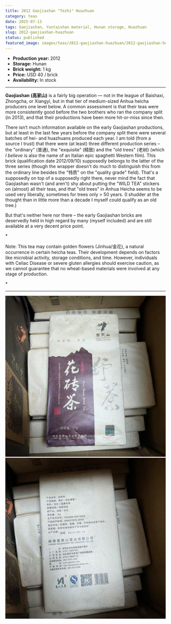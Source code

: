 ```yaml
---
title: 2012 Gaojiashan "Tezhi" Huazhuan
category: teas
date: 2025-07-13
tags: Gaojiashan, Yuntaishan material, Hunan storage, Huazhuan
slug: 2012-gaojiashan-huazhuan
status: published
featured_image: images/teas/2012-gaojiashan-huazhuan/2012-gaojiashan-huazhuan-wrapper-front.jpg
---
```


- **Production year:** 2012
- **Storage:** Hunan
- **Brick weight:** 1 kg 
- **Price:** USD 40 / brick
- **Availability:** In stock


---

**Gaojiashan (高家山)** is a fairly big operation — not in the league of Baishaxi, Zhongcha, or Xiangyi, but in that tier of medium-sized Anhua heicha producers one level below. A common assessment is that their teas were more consistently good before the two brothers who ran the company split (in 2013), and that their productions have been more hit-or-miss since then.

There isn’t much information available on the early Gaojiashan productions, but at least in the last few years before the company split there were several batches of hei- and huazhuans produced each year. I am told (from a source I trust) that there were (at least) three different production series – the "ordinary" (普通), the "exquisite" (精致) and the "old trees" (老树) (which *I believe* is also the name of an Italian epic spaghetti Western film). This brick (qualification date 2012/09/10) supposedly belongs to the latter of the three series (though the wrapper doesn't do much to distinguish this from the ordinary line besides the "特质" on the "quality grade" field). That's a supposedly on top of a supposedly right there, never mind the fact that Gaojiashan wasn't (and aren't) shy about putting the "WILD TEA" stickers on (almost) all their teas, and that "old trees" in Anhua Heicha seems to be used very liberally, sometimes for trees only > 50 years. (I shudder at the thought than in little more than a decade I myself could qualify as an old tree.)

But that's neither here nor there – the early Gaojiashan bricks are deservedly held in high regard by many (myself included) and are still available at a very decent price point.

*<p class="small-paragraph">
Note: This tea may contain golden flowers (Jinhua/金花), a natural occurrence in certain heicha teas. Their development depends on factors like microbial activity, storage conditions, and time. However, individuals with Celiac Disease or severe gluten allergies should exercise caution, as we cannot guarantee that no wheat-based materials were involved at any stage of production.
</p>*

---

![Wrapper front](/images/teas/2012-gaojiashan-huazhuan/2012-gaojiashan-huazhuan-wrapper-front.jpg)
![Wrapper back](/images/teas/2012-gaojiashan-huazhuan/2012-gaojiashan-huazhuan-wrapper-back.jpg)
 